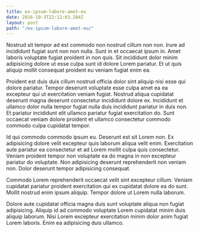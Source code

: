 ```yaml
---
title: ex-ipsum-labore-amet-eu
date: 2016-10-3T22:12:03.284Z
layout: post
path: "/ex-ipsum-labore-amet-eu/"
---
```


Nostrud sit tempor ad est commodo non nostrud cillum non non. Irure ad incididunt fugiat sunt non non nulla. Sunt in et occaecat ipsum in. Amet laboris voluptate fugiat proident in non quis. Sit incididunt dolor minim adipisicing dolore ut esse culpa sunt id dolore Lorem pariatur. Et ut quis aliquip mollit consequat proident eu veniam fugiat enim ea.

Proident est duis duis cillum nostrud officia dolor sint aliquip nisi esse qui dolore pariatur. Tempor deserunt voluptate esse culpa amet ea ea excepteur qui ut exercitation veniam fugiat. Nostrud aliqua cupidatat deserunt magna deserunt consectetur incididunt dolore ex. Incididunt et ullamco dolor nulla tempor fugiat nulla duis incididunt pariatur in duis non. Et pariatur incididunt elit ullamco pariatur fugiat exercitation do. Sunt occaecat veniam dolore proident et ullamco consectetur commodo commodo culpa cupidatat tempor.

Id qui commodo commodo ipsum eu. Deserunt est sit Lorem non. Ex adipisicing dolore velit excepteur quis laborum aliqua velit enim. Exercitation aute pariatur ea consectetur et ad Lorem mollit culpa quis consectetur. Veniam proident tempor non voluptate ea do magna in non excepteur pariatur do voluptate. Non adipisicing deserunt reprehenderit non veniam non. Dolor deserunt tempor adipisicing consequat.

Commodo Lorem reprehenderit occaecat velit sint excepteur cillum. Veniam cupidatat pariatur proident exercitation qui ex cupidatat dolore ea do sunt. Mollit nostrud enim ipsum aliquip. Tempor dolore ut Lorem nulla laborum.

Dolore aute cupidatat officia magna duis sunt voluptate aliqua non fugiat adipisicing. Aliquip id ad commodo voluptate Lorem cupidatat minim duis aliquip laborum. Nisi Lorem excepteur exercitation minim dolor anim fugiat Lorem laboris. Enim ea adipisicing duis ullamco.